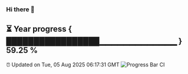 ### Hi there 👋
⏳ Year progress { █████████████████▁▁▁▁▁▁▁▁▁▁▁▁▁ } 59.25 %
---
⏰ Updated on Tue, 05 Aug 2025 06:17:31 GMT
![Progress Bar CI](https://github.com/Moyi321/Moyi321/workflows/Progress%20Bar%20CI/badge.svg)
